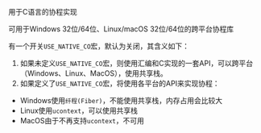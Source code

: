 用于C语言的协程实现

可用于Windows 32位/64位、Linux/macOS 32位/64位的跨平台协程库

有一个开关`USE_NATIVE_CO`宏，默认为关闭，其含义如下：
1. 如果未定义`USE_NATIVE_CO`宏，则使用汇编和C实现的一套API，可以跨平台（Windows、Linux、MacOS），使用共享栈。
2. 如果定义了`USE_NATIVE_CO`宏，将使用各平台的API来实现协程：
- Windows使用`纤程(Fiber)`，不能使用共享栈，内存占用会比较大
- Linux使用`ucontext`，可以使用共享栈
- MacOS由于不再支持`ucontext`，不可用
